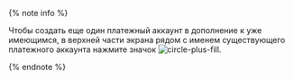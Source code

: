{% note info %}

Чтобы создать еще один платежный аккаунт в дополнение к уже имеющимся, в верхней части экрана рядом с именем существующего платежного аккаунта нажмите значок ![circle-plus-fill](../../_assets/console-icons/circle-plus-fill.svg).

{% endnote %}
